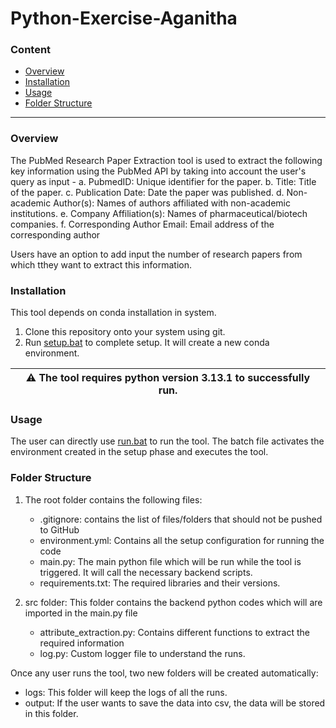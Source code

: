 # Python-Exercise-Aganitha
### Content
* [Overview](#overview)
* [Installation](#installation)
* [Usage](#usage)
* [Folder Structure](#folder-structure)
----
### Overview
The PubMed Research Paper Extraction tool is used to extract the following key information using the PubMed API by taking into account the user's query as input -
a.	PubmedID: Unique identifier for the paper.
b.	Title: Title of the paper.
c.	Publication Date: Date the paper was published.
d.	Non-academic Author(s): Names of authors affiliated with non-academic institutions.
e.	Company Affiliation(s): Names of pharmaceutical/biotech companies.
f.	Corresponding Author Email: Email address of the corresponding author

Users have an option to add input the number of research papers from which tthey want to extract this information.
### Installation
This tool depends on conda installation in system.

1. Clone this repository onto your system using git.
2. Run [setup.bat](/setup.bat) to complete setup. It will create a new conda environment.

|:warning: The tool requires python version 3.13.1 to successfully run.|
|----|

### Usage
The user can directly use [run.bat](/run.bat) to run the tool. The batch file activates the environment created in the setup phase and executes the tool.

### Folder Structure
1. The root folder contains the following files:
    - .gitignore: contains the list of files/folders that should not be pushed to GitHub
    - environment.yml: Contains all the setup configuration for running the code
    - main.py: The main python file which will be run while the tool is triggered. It will call the necessary backend scripts.
    - requirements.txt: The required libraries and their versions.

2. src folder: This folder contains the backend python codes which will are imported in the main.py file
    - attribute_extraction.py: Contains different functions to extract the required information
    - log.py: Custom logger file to understand the runs.

Once any user runs the tool, two new folders will be created automatically:
- logs: This folder will keep the logs of all the runs.
- output: If the user wants to save the data into csv, the data will be stored in this folder.